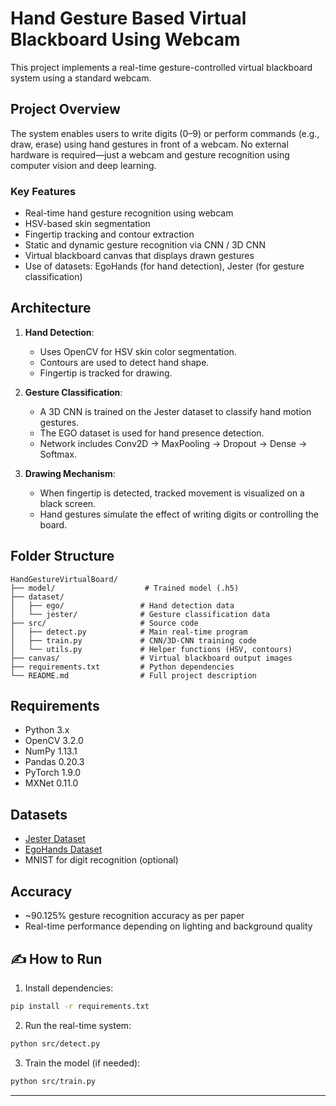 
# Hand Gesture Based Virtual Blackboard Using Webcam

This project implements a real-time gesture-controlled virtual blackboard system using a standard webcam.

## Project Overview

The system enables users to write digits (0–9) or perform commands (e.g., draw, erase) using hand gestures in front of a webcam. No external hardware is required—just a webcam and gesture recognition using computer vision and deep learning.

### Key Features

- Real-time hand gesture recognition using webcam
- HSV-based skin segmentation
- Fingertip tracking and contour extraction
- Static and dynamic gesture recognition via CNN / 3D CNN
- Virtual blackboard canvas that displays drawn gestures
- Use of datasets: EgoHands (for hand detection), Jester (for gesture classification)

## Architecture

1. **Hand Detection**:
   - Uses OpenCV for HSV skin color segmentation.
   - Contours are used to detect hand shape.
   - Fingertip is tracked for drawing.

2. **Gesture Classification**:
   - A 3D CNN is trained on the Jester dataset to classify hand motion gestures.
   - The EGO dataset is used for hand presence detection.
   - Network includes Conv2D → MaxPooling → Dropout → Dense → Softmax.

3. **Drawing Mechanism**:
   - When fingertip is detected, tracked movement is visualized on a black screen.
   - Hand gestures simulate the effect of writing digits or controlling the board.

## Folder Structure

```
HandGestureVirtualBoard/
├── model/                    # Trained model (.h5)
├── dataset/                 
│   ├── ego/                 # Hand detection data
│   └── jester/              # Gesture classification data
├── src/                     # Source code
│   ├── detect.py            # Main real-time program
│   ├── train.py             # CNN/3D-CNN training code
│   └── utils.py             # Helper functions (HSV, contours)
├── canvas/                  # Virtual blackboard output images
├── requirements.txt         # Python dependencies
└── README.md                # Full project description
```

## Requirements

- Python 3.x
- OpenCV 3.2.0
- NumPy 1.13.1
- Pandas 0.20.3
- PyTorch 1.9.0
- MXNet 0.11.0

## Datasets

- [Jester Dataset](https://20bn.com/datasets/jester)
- [EgoHands Dataset](http://vision.soic.indiana.edu/projects/egohands/)
- MNIST for digit recognition (optional)

## Accuracy

- ~90.125% gesture recognition accuracy as per paper
- Real-time performance depending on lighting and background quality

## ✍️ How to Run

1. Install dependencies:
```bash
pip install -r requirements.txt
```

2. Run the real-time system:
```bash
python src/detect.py
```

3. Train the model (if needed):
```bash
python src/train.py
```

---